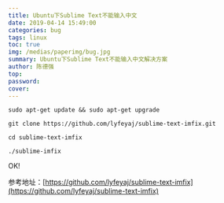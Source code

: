 ```yaml
---
title: Ubuntu下Sublime Text不能输入中文
date: 2019-04-14 15:49:00
categories: bug
tags: linux
toc: true
img: /medias/paperimg/bug.jpg
summary: Ubuntu下Sublime Text不能输入中文解决方案
author: 陈德强
top: 
password: 
cover: 
---
```



```
sudo apt-get update && sudo apt-get upgrade
```
```
git clone https://github.com/lyfeyaj/sublime-text-imfix.git
```
```
cd sublime-text-imfix
```
```
./sublime-imfix
```
OK!


参考地址：[https://github.com/lyfeyaj/sublime-text-imfix](https://github.com/lyfeyaj/sublime-text-imfix)